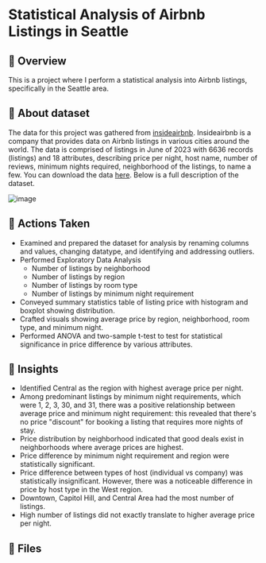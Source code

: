 <h1>Statistical Analysis of Airbnb Listings in Seattle</h1>

<h2>🏡 Overview </h2> 

This is a project where I perform a statistical analysis into Airbnb listings, specifically in the Seattle area.  

<h2>📔 About dataset</h2>

The data for this project was gathered from [insideairbnb](http://insideairbnb.com/). Insideairbnb is a company that provides data on Airbnb listings in various cities around the world. The data is comprised of listings in June of 2023 with 6636 records (listings) and 18 attributes, describing price per night, host name, number of reviews, minimum nights required, neighborhood of the listings, to name a few. You can download the data [here](). Below is a full description of the dataset.

![image](https://github.com/SunghKeum/Airbnb_Seattle/assets/117948003/9610ac73-2de8-4355-a817-9a57ac48e8ef)

<h2>🏃 Actions Taken</h2>

- Examined and prepared the dataset for analysis by renaming columns and values, changing datatype, and identifying and addressing outliers.
- Performed Exploratory Data Analysis
   - Number of listings by neighborhood
   - Number of listings by region
   - Number of listings by room type
   - Number of listings by minimum night requirement
- Conveyed summary statistics table of listing price with histogram and boxplot showing distribution.
- Crafted visuals showing average price by region, neighborhood, room type, and minimum night.
- Performed ANOVA and two-sample t-test to test for statistical significance in price difference by various attributes. 

<h2>🌟 Insights</h2>

- Identified Central as the region with highest average price per night.
- Among predominant listings by minimum night requirements, which were 1, 2, 3, 30, and 31, there was a positive relationship between average price and minimum night requirement: this revealed that there's no price "discount" for booking a listing that requires more nights of stay.
- Price distribution by neighborhood indicated that good deals exist in neighborhoods where average prices are highest.
- Price difference by minimum night requirement and region were statistically significant.
- Price difference between types of host (individual vs company) was statistically insignificant. However, there was a noticeable difference in price by host type in the West region.
- Downtown, Capitol Hill, and Central Area had the most number of listings. 
- High number of listings did not exactly translate to higher average price per night.

<h2>📁 Files</h2>


